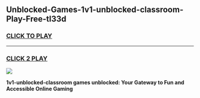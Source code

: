 
## Unblocked-Games-1v1-unblocked-classroom-Play-Free-tl33d
<h3>
<a href="https://premium76.site?title=1v1-unblocked-classroom&ref=19M">CLICK TO PLAY</a></h3>
<hr>

<h3>
<a href="https://premium76.site?title=1v1-unblocked-classroom&ref=19M">CLICK 2 PLAY</a>
  
</h3>

<a href="https://premium76.site?title=1v1-unblocked-classroom&ref=19M"><img src="https://clearcache.store/games.png"></a>


**1v1-unblocked-classroom games unblocked: Your Gateway to Fun and Accessible Online Gaming**
